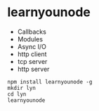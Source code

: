 # learnyounode

* Callbacks
* Modules
* Async I/O
* http client
* tcp server
* http server

```
npm install learnyounode -g
mkdir lyn
cd lyn
learnyounode
```
